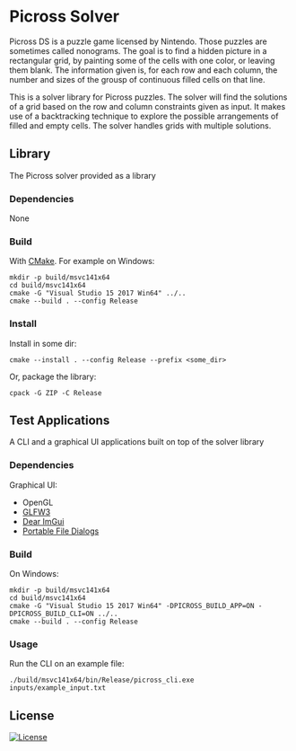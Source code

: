 Picross Solver
==============

Picross DS is a puzzle game licensed by Nintendo. Those puzzles are sometimes called nonograms.
The goal is to find a hidden picture in a rectangular grid, by painting some of the cells
with one color, or leaving them blank. The information given is, for each row and each
column, the number and sizes of the grousp of continuous filled cells on that line.

This is a solver library for Picross puzzles. The solver will find the solutions of a grid
based on the row and column constraints given as input. It makes use of a backtracking
technique to explore the possible arrangements of filled and empty cells. The solver handles
grids with multiple solutions.

## Library

The Picross solver provided as a library

### Dependencies

None

### Build

With [CMake](https://cmake.org/download/). For example on Windows:

```
mkdir -p build/msvc141x64
cd build/msvc141x64
cmake -G "Visual Studio 15 2017 Win64" ../..
cmake --build . --config Release
```

### Install

Install in some dir:

```
cmake --install . --config Release --prefix <some_dir>
```

Or, package the library:

```
cpack -G ZIP -C Release
```

## Test Applications

A CLI and a graphical UI applications built on top of the solver library

### Dependencies

Graphical UI:

* OpenGL
* [GLFW3](http://glfw.sf.net)
* [Dear ImGui](https://github.com/ocornut/imgui)
* [Portable File Dialogs](https://github.com/samhocevar/portable-file-dialogs)

### Build

On Windows:

```
mkdir -p build/msvc141x64
cd build/msvc141x64
cmake -G "Visual Studio 15 2017 Win64" -DPICROSS_BUILD_APP=ON -DPICROSS_BUILD_CLI=ON ../..
cmake --build . --config Release
```

### Usage

Run the CLI on an example file:

`./build/msvc141x64/bin/Release/picross_cli.exe inputs/example_input.txt`

## License

[![License](http://img.shields.io/:license-mit-blue.svg?style=flat-square)](./LICENSE)


